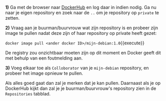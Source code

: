 **1)** Ga met de browser naar [DockerHub](https://hub.docker.com) en log daar in indien nodig. Ga nu naar je eigen repository en zoek naar de `..` om je repository op `private` te zetten.

**2)** Vraag aan je buurman/buurvrouw wat zijn repository is en probeer zijn image te pullen nadat deze zijn of haar repository op private heeft gezet:

`docker image pull <ander docker ID>/mijn-debian:1.0`{{execute}}

De registry zou onzichtbaar moeten zijn op dit moment en Docker geeft dit met behulp van een foutmelding aan.

**3)** Voeg elkaar toe als `Colloborator` van je `mijn-debian` repository, en probeer het image opnieuw te pullen. 

Als alles goed gaat dan zal je merken dat je kan pullen. Daarnaast als je op DockerHub kijkt dan zal je je buurman/buurvrouw's repository zien in de `Repositories` tabblad.
